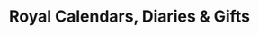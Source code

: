 ---
title: "Royal Calendars, Diaries & Gifts"
url: /karachi/royal-calendars-diaries-and-gifts/
shop: gift
---